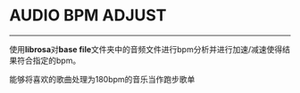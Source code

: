 # AUDIO BPM ADJUST
----
使用**librosa**对**base file**文件夹中的音频文件进行bpm分析并进行加速/减速使得结果符合指定的bpm。

能够将喜欢的歌曲处理为180bpm的音乐当作跑步歌单
